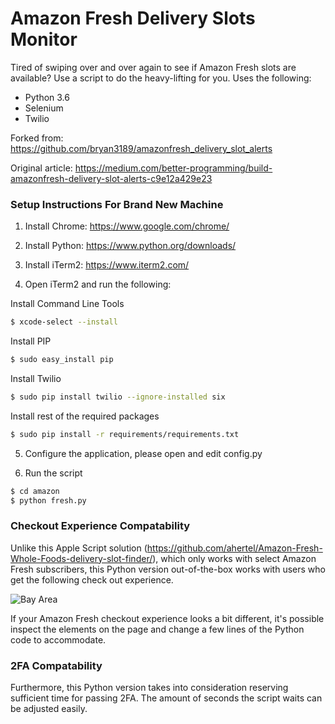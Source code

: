 # Amazon Fresh Delivery Slots Monitor

Tired of swiping over and over again to see if Amazon Fresh slots are available? Use a script to do the heavy-lifting for you. Uses the following:

  - Python 3.6
  - Selenium
  - Twilio

Forked from: https://github.com/bryan3189/amazonfresh_delivery_slot_alerts

Original article: https://medium.com/better-programming/build-amazonfresh-delivery-slot-alerts-c9e12a429e23

### Setup Instructions For Brand New Machine

1. Install Chrome: https://www.google.com/chrome/

2. Install Python: https://www.python.org/downloads/

3. Install iTerm2: https://www.iterm2.com/

4. Open iTerm2 and run the following:

Install Command Line Tools

```sh
$ xcode-select --install
```

Install PIP

```sh
$ sudo easy_install pip
```

Install Twilio

```sh
$ sudo pip install twilio --ignore-installed six
```

Install rest of the required packages

```sh
$ sudo pip install -r requirements/requirements.txt
```

5. Configure the application, please open and edit config.py 

6. Run the script

```sh
$ cd amazon
$ python fresh.py
```

### Checkout Experience Compatability

Unlike this Apple Script solution (https://github.com/ahertel/Amazon-Fresh-Whole-Foods-delivery-slot-finder/), which only works with select Amazon Fresh subscribers, this Python version out-of-the-box works with users who get the following check out experience.

![Bay Area](https://i.imgur.com/PYrO9Il.jpg)

If your Amazon Fresh checkout experience looks a bit different, it's possible inspect the elements on the page and change a few lines of the Python code to accommodate.

### 2FA Compatability

Furthermore, this Python version takes into consideration reserving sufficient time for passing 2FA. The amount of seconds the script waits can be adjusted easily.
